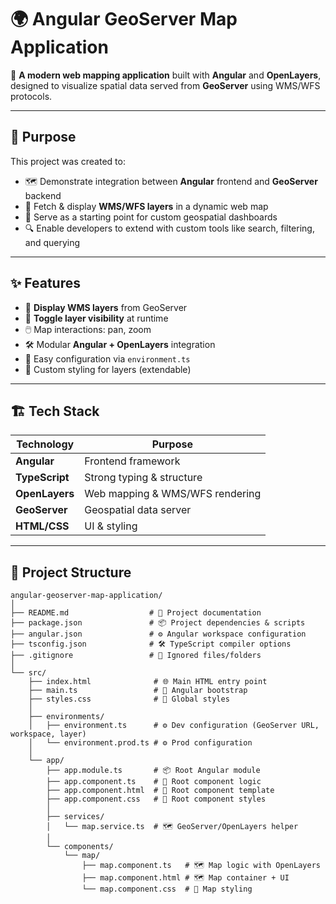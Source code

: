 # 🌍 Angular GeoServer Map Application

🚀 **A modern web mapping application** built with **Angular** and **OpenLayers**, designed to visualize spatial data served from **GeoServer** using WMS/WFS protocols.

---

## 📜 Purpose
This project was created to:
- 🗺️ Demonstrate integration between **Angular** frontend and **GeoServer** backend
- 📡 Fetch & display **WMS/WFS layers** in a dynamic web map
- 🎯 Serve as a starting point for custom geospatial dashboards
- 🔍 Enable developers to extend with custom tools like search, filtering, and querying

---

## ✨ Features
- 📍 **Display WMS layers** from GeoServer
- 🔄 **Toggle layer visibility** at runtime
- 🖱️ Map interactions: pan, zoom
- 🛠️ Modular **Angular + OpenLayers** integration
- 🧩 Easy configuration via `environment.ts`
- 🎨 Custom styling for layers (extendable)

---

## 🏗️ Tech Stack
| Technology     | Purpose |
|----------------|---------|
| **Angular**    | Frontend framework |
| **TypeScript** | Strong typing & structure |
| **OpenLayers** | Web mapping & WMS/WFS rendering |
| **GeoServer**  | Geospatial data server |
| **HTML/CSS**   | UI & styling |

---

## 📂 Project Structure
```plaintext
angular-geoserver-map-application/
│
├── README.md                  # 📘 Project documentation
├── package.json               # 📦 Project dependencies & scripts
├── angular.json               # ⚙️ Angular workspace configuration
├── tsconfig.json              # 🛠️ TypeScript compiler options
├── .gitignore                 # 🚫 Ignored files/folders
│
└── src/
    ├── index.html              # 🌐 Main HTML entry point
    ├── main.ts                 # 🚀 Angular bootstrap
    ├── styles.css              # 🎨 Global styles
    │
    ├── environments/
    │   ├── environment.ts      # ⚙️ Dev configuration (GeoServer URL, workspace, layer)
    │   └── environment.prod.ts # ⚙️ Prod configuration
    │
    └── app/
        ├── app.module.ts       # 📦 Root Angular module
        ├── app.component.ts    # 🧩 Root component logic
        ├── app.component.html  # 🧩 Root component template
        ├── app.component.css   # 🧩 Root component styles
        │
        ├── services/
        │   └── map.service.ts  # 🗺️ GeoServer/OpenLayers helper
        │
        └── components/
            └── map/
                ├── map.component.ts   # 🗺️ Map logic with OpenLayers
                ├── map.component.html # 🗺️ Map container + UI
                └── map.component.css  # 🎨 Map styling
